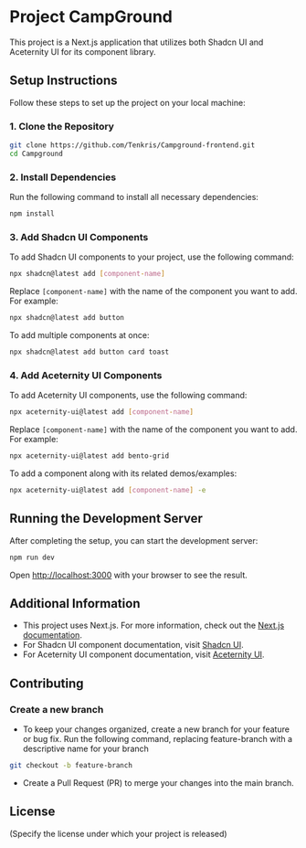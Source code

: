 # Project CampGround

This project is a Next.js application that utilizes both Shadcn UI and Aceternity UI for its component library.

## Setup Instructions

Follow these steps to set up the project on your local machine:

### 1. Clone the Repository

```bash
git clone https://github.com/Tenkris/Campground-frontend.git
cd Campground
```

### 2. Install Dependencies

Run the following command to install all necessary dependencies:

```bash
npm install
```

### 3. Add Shadcn UI Components

To add Shadcn UI components to your project, use the following command:

```bash
npx shadcn@latest add [component-name]
```

Replace `[component-name]` with the name of the component you want to add. For example:

```bash
npx shadcn@latest add button
```

To add multiple components at once:

```bash
npx shadcn@latest add button card toast
```

### 4. Add Aceternity UI Components

To add Aceternity UI components, use the following command:

```bash
npx aceternity-ui@latest add [component-name]
```

Replace `[component-name]` with the name of the component you want to add. For example:

```bash
npx aceternity-ui@latest add bento-grid
```

To add a component along with its related demos/examples:

```bash
npx aceternity-ui@latest add [component-name] -e
```

## Running the Development Server

After completing the setup, you can start the development server:

```bash
npm run dev
```

Open [http://localhost:3000](http://localhost:3000) with your browser to see the result.

## Additional Information

- This project uses Next.js. For more information, check out the [Next.js documentation](https://nextjs.org/docs).
- For Shadcn UI component documentation, visit [Shadcn UI](https://ui.shadcn.com/).
- For Aceternity UI component documentation, visit [Aceternity UI](https://ui.aceternity.com/).

## Contributing

### Create a new branch

- To keep your changes organized, create a new branch for your feature or bug fix. Run the following command, replacing feature-branch with a descriptive name for your branch

```bash
git checkout -b feature-branch
```

- Create a Pull Request (PR) to merge your changes into the main branch.

## License

(Specify the license under which your project is released)
